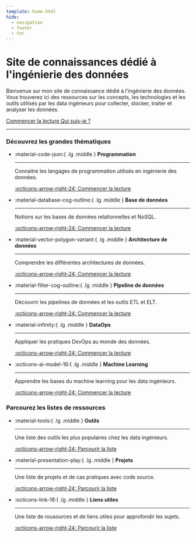 ```yaml
---
template: home.html
hide:
  - navigation
  - footer
  - toc
---
```


# Site de connaissances dédié à **l'ingénierie des données**

Bienvenue sur mon site de connaissance dédié à l'ingénierie des données.  
Vous trouverez ici des ressources sur les concepts, les technologies et les outils utilisés par les data ingénieurs pour collecter, stocker, traiter et analyser les données.

<div class="container-buttons">
<a class="md-button md-button--primary" href='sql/getting-started/intro'>
Commencer la lecture
</a>
<a class="md-button" href='https://www.linkedin.com/in/pierre-rochet'>
Qui suis-je ?
</a>
</div>

---

### Découvrez les grandes thématiques

<div class="grid cards" markdown>

<!-- prettier-ignore-start -->
-   :material-code-json:{ .lg .middle } __Programmation__

    ---

    Connaitre les langages de programmation utilisés en ingénierie des données.

    [:octicons-arrow-right-24: Commencer la lecture](programming/)

-  :material-database-cog-outline:{ .lg .middle } __Base de données__

    ---

    Notions sur les bases de données relationnelles et NoSQL.

    [:octicons-arrow-right-24: Commencer la lecture](databases/)

-  :material-vector-polygon-variant:{ .lg .middle } __Architecture de données__

    ---

    Comprendre les différentes architectures de données.

    [:octicons-arrow-right-24: Commencer la lecture](architecture/)

-  :material-filter-cog-outline:{ .lg .middle } __Pipeline de données__

    ---

    Découvrir les pipelines de données et les outils ETL et ELT.

    [:octicons-arrow-right-24: Commencer la lecture](data-pipeline/)

-  :material-infinity:{ .lg .middle } __DataOps__

    ---

    Appliquer les pratiques DevOps au monde des données.

    [:octicons-arrow-right-24: Commencer la lecture](dataops/)

-  :octicons-ai-model-16:{ .lg .middle } __Machine Learning__

    ---

    Apprendre les bases du machine learning pour les data ingénieurs.

    [:octicons-arrow-right-24: Commencer la lecture](machine-learning/)


<!-- prettier-ignore-end -->

</div>

### Parcourez les listes de ressources

<div class="grid cards" markdown>

<!-- prettier-ignore-start -->
-  :material-tools:{ .lg .middle } __Outils__

    ---

    Une liste des outils les plus populaires chez les data ingénieurs.

    [:octicons-arrow-right-24: Parcourir la liste](tools/)

-  :material-presentation-play:{ .lg .middle } __Projets__

    ---

    Une liste de projets et de cas pratiques avec code source.

    [:octicons-arrow-right-24: Parcourir la liste](resources/)


-  :octicons-link-16:{ .lg .middle } __Liens utiles__

    ---

    Une liste de rousources et de liens utiles pour approfondir les sujets.

    [:octicons-arrow-right-24: Parcourir la liste](resources/)


<!-- prettier-ignore-end -->

</div>
